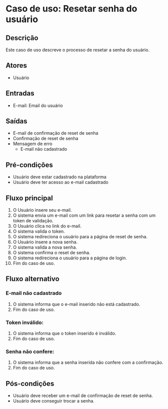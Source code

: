 # Caso de uso: Resetar senha do usuário

## **Descrição**

Este caso de uso descreve o processo de resetar a senha do usuário.

## **Atores**

- Usuário

## **Entradas**

- E-mail: Email do usuário

## **Saídas**

- E-mail de confirmação de reset de senha
- Confirmação de reset de senha
- Mensagem de erro
  - E-mail não cadastrado

## **Pré-condições**

- Usuário deve estar cadastrado na plataforma
- Usuário deve ter acesso ao e-mail cadastrado

## **Fluxo principal**

1. O Usuário insere seu e-mail.
2. O sistema envia um e-mail com um link para resetar a senha com um token de validação.
3. O Usuário clica no link do e-mail.
4. O sistema valida o token.
5. O sistema redireciona o usuário para a página de reset de senha.
6. O Usuário insere a nova senha.
7. O sistema valida a nova senha.
8. O sistema confirma o reset de senha.
9. O sistema redireciona o usuário para a página de login.
10. Fim do caso de uso.

## **Fluxo alternativo**

### **E-mail não cadastrado**

1. O sistema informa que o e-mail inserido não está cadastrado.
2. Fim do caso de uso.

### **Token inválido:**

1. O sistema informa que o token inserido é inválido.
2. Fim do caso de uso.

### **Senha não confere:**

1. O sistema informa que a senha inserida não confere com a confirmação.
2. Fim do caso de uso.

## **Pós-condições**

- Usuário deve receber um e-mail de confirmação de reset de senha.
- Usuário deve conseguir trocar a senha.
